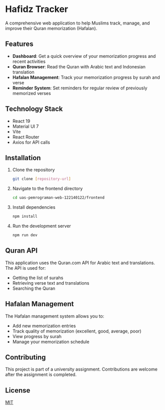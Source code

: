# Hafidz Tracker

A comprehensive web application to help Muslims track, manage, and improve their Quran memorization (Hafalan).

## Features

- **Dashboard**: Get a quick overview of your memorization progress and recent activities
- **Quran Browser**: Read the Quran with Arabic text and Indonesian translation
- **Hafalan Management**: Track your memorization progress by surah and verse
- **Reminder System**: Set reminders for regular review of previously memorized verses

## Technology Stack

- React 19
- Material UI 7
- Vite
- React Router
- Axios for API calls

## Installation

1. Clone the repository
   ```bash
   git clone [repository-url]
   ```

2. Navigate to the frontend directory
   ```bash
   cd uas-pemrograman-web-122140122/frontend
   ```

3. Install dependencies
   ```bash
   npm install
   ```

4. Run the development server
   ```bash
   npm run dev
   ```

## Quran API

This application uses the Quran.com API for Arabic text and translations. The API is used for:
- Getting the list of surahs
- Retrieving verse text and translations
- Searching the Quran

## Hafalan Management

The Hafalan management system allows you to:
- Add new memorization entries
- Track quality of memorization (excellent, good, average, poor)
- View progress by surah
- Manage your memorization schedule

## Contributing

This project is part of a university assignment. Contributions are welcome after the assignment is completed.

## License

[MIT](LICENSE)
